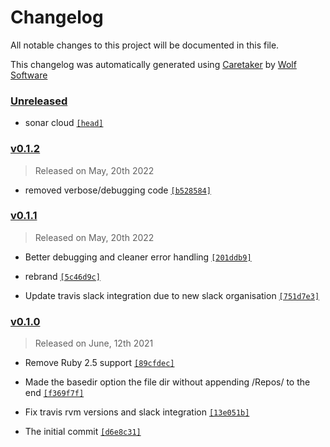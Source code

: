 # Changelog

All notable changes to this project will be documented in this file.


This changelog was automatically generated using [Caretaker](https://github.com/DevelopersToolbox/caretaker) by [Wolf Software](https://github.com/WolfSoftware)

### [Unreleased](https://github.com/DevelopersToolbox/github-ripper/compare/v0.1.3...HEAD)

- sonar cloud [`[head]`](https://github.com/DevelopersToolbox/github-ripper/commit/)

### [v0.1.2](https://github.com/DevelopersToolbox/github-ripper/compare/v0.1.1...v0.1.2)

> Released on May, 20th 2022

- removed verbose/debugging code [`[b528584]`](https://github.com/DevelopersToolbox/github-ripper/commit/b528584305575a1567adaaeb8c29be47bc25404d)

### [v0.1.1](https://github.com/DevelopersToolbox/github-ripper/compare/v0.1.0...v0.1.1)

> Released on May, 20th 2022

- Better debugging and cleaner error handling [`[201ddb9]`](https://github.com/DevelopersToolbox/github-ripper/commit/201ddb96cee1388f570991410d871a05d0ff4d77)

- rebrand [`[5c46d9c]`](https://github.com/DevelopersToolbox/github-ripper/commit/5c46d9c7fe28dc3be562c7534438fe8163633f52)

- Update travis slack integration due to new slack organisation [`[751d7e3]`](https://github.com/DevelopersToolbox/github-ripper/commit/751d7e3994ba8ab24052568d521dd406b773a47f)

### [v0.1.0](https://github.com/DevelopersToolbox/github-ripper/releases/v0.1.0)

> Released on June, 12th 2021

- Remove Ruby 2.5 support [`[89cfdec]`](https://github.com/DevelopersToolbox/github-ripper/commit/89cfdeca2aaf6e6eddf7b78c6fa76b626bec5cd5)

- Made the basedir option the file dir without appending /Repos/ to the end [`[f369f7f]`](https://github.com/DevelopersToolbox/github-ripper/commit/f369f7fd358f01db962ebd6aa0f203697f622f99)

- Fix travis rvm versions and slack integration [`[13e051b]`](https://github.com/DevelopersToolbox/github-ripper/commit/13e051b88cf6081e2e47665332f035b77c8c4aea)

- The initial commit [`[d6e8c31]`](https://github.com/DevelopersToolbox/github-ripper/commit/d6e8c3134a2a0f19446da799615aeda8998bc8b4)

